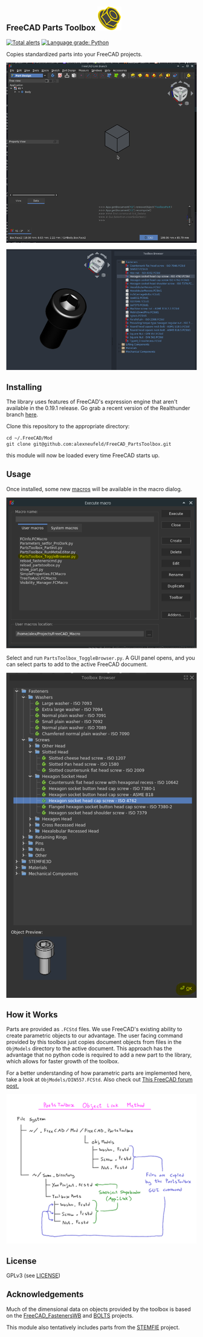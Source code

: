 ## FreeCAD Parts Toolbox ![](Icons/PartsToolbox_Icon.svg)

[![Total alerts](https://img.shields.io/lgtm/alerts/github/alexneufeld/FreeCAD_PartsToolbox.svg?logo=lgtm&logoWidth=18)](https://lgtm.com/projects/g/shaise/FreeCAD_SheetMetal/alerts/) [![Language grade: Python](https://img.shields.io/lgtm/grade/python/github/alexneufeld/FreeCAD_PartsToolbox.svg?logo=lgtm&logoWidth=18)](https://lgtm.com/projects/g/shaise/FreeCAD_SheetMetal/context:python) 

Copies standardized parts into your FreeCAD projects.

![](Resources/add_part_screencast.gif)

![](Resources/dockwidget.png)

## Installing

The library uses features of FreeCAD's expression engine that aren't available in the 0.19.1 release. Go grab a recent version of the Realthunder branch [here](https://github.com/realthunder/FreeCAD_assembly3/releases).  

Clone this repository to the appropriate directory:

```
cd ~/.FreeCAD/Mod
git clone git@github.com:alexneufeld/FreeCAD_PartsToolbox.git
```

this module will now be loaded every time FreeCAD starts up.


## Usage

Once installed, some new [macros](https://wiki.freecadweb.org/Macros) will be available in the macro dialog.

![](Resources/macro_dialog_with_new_macros.png)

Select and run `PartsToolbox_ToggleBrowser.py`. A GUI panel opens, and you can select parts to add to the active FreeCAD document.

![](Resources/toolbox_dock.png)

## How it Works

Parts are provided as `.FCStd` files. We use FreeCAD's existing 
ability to create parametric objects to our advantage.
The user facing command provided by this toolbox just copies
document objects from files in the `ObjModels` directory to
the active document. This approach has the advantage that no python 
code is required to add a new part to the library, which allows for 
faster growth of the toolbox.

For a better understanding of how parametric parts are implemented here, take a look at `ObjModels/DIN557.FCStd`. Also check out [This FreeCAD forum post.](https://forum.freecadweb.org/viewtopic.php?f=17&t=42183)

![](Resources/object_import_structure.png)

## License
GPLv3 (see [LICENSE](LICENSE))

## Acknowledgements

Much of the dimensional data on objects provided by the toolbox
is based on the [FreeCAD_FastenersWB](https://github.com/shaise/FreeCAD_FastenersWB) and [BOLTS](https://github.com/boltsparts/BOLTS) projects. 

This module also tentatively includes parts from the [STEMFIE](https://stemfie.org/) project. 
